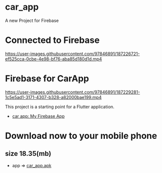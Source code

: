# car_app

A new Project for Firebase

# Connected to Firebase

https://user-images.githubusercontent.com/97846891/187226721-ef525cca-0cbe-4e98-bf76-aba85d180d1d.mp4

# Firebase for CarApp
https://user-images.githubusercontent.com/97846891/187229281-1c5e5ad1-3171-4307-b328-a82000bae199.mp4

This project is a starting point for a Flutter application.

- [car app: My Firebase App](https://github.com/xurshid20222/CarApp)


# Download now to your mobile phone
## size 18.35(mb)
- app => [car_app.apk](https://github.com/xurshid20222/CarApp/blob/main/car_app.apk)



